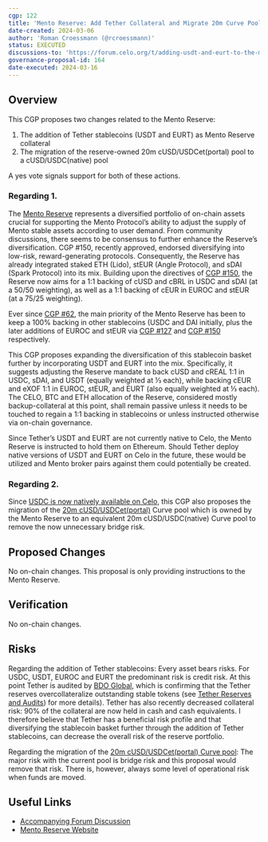 ```yaml
---
cgp: 122
title: 'Mento Reserve: Add Tether Collateral and Migrate 20m Curve Pool'
date-created: 2024-03-06
author: 'Roman Croessmann (@rcroessmann)'
status: EXECUTED
discussions-to: 'https://forum.celo.org/t/adding-usdt-and-eurt-to-the-mento-reserve/7490'
governance-proposal-id: 164
date-executed: 2024-03-16
---
```

## Overview

This CGP proposes two changes related to the Mento Reserve:
1. The addition of Tether stablecoins (USDT and EURT) as Mento Reserve collateral
2. The migration of the reserve-owned 20m cUSD/USDCet(portal) pool to a cUSD/USDC(native) pool 

A yes vote signals support for both of these actions. 

### Regarding 1.
The [Mento Reserve](https://reserve.mento.org/) represents a diversified portfolio of on-chain assets crucial for supporting the Mento Protocol’s ability to adjust the supply of Mento stable assets according to user demand. From community discussions, there seems to be consensus to further enhance the Reserve’s diversification. CGP #150, recently approved, endorsed diversifying into low-risk, reward-generating protocols. Consequently, the Reserve has already integrated staked ETH (Lido), stEUR (Angle Protocol), and sDAI (Spark Protocol) into its mix. Building upon the directives of [CGP #150](https://celo.stake.id/#/proposal/150), the Reserve now aims for a 1:1 backing of cUSD and cBRL in USDC and sDAI (at a 50/50 weighting), as well as a 1:1 backing of cEUR in EUROC and stEUR (at a 75/25 weighting).

Ever since [CGP #62](https://celo.stake.id/#/proposal/62), the main priority of the Mento Reserve has been to keep a 100% backing in other stablecoins (USDC and DAI initially, plus the later additions of EUROC and stEUR via [CGP #127](https://celo.stake.id/#/proposal/127) and [CGP #150](https://celo.stake.id/#/proposal/150) respectively.

This CGP proposes expanding the diversification of this stablecoin basket further by incorporating USDT and EURT into the mix. Specifically, it suggests adjusting the Reserve mandate to back cUSD and cREAL 1:1 in USDC, sDAI, and USDT (equally weighted at ⅓ each), while backing cEUR and eXOF 1:1 in EUROC, stEUR, and EURT (also equally weighted at ⅓ each). The CELO, BTC and ETH allocation of the Reserve, considered mostly backup-collateral at this point, shall remain passive unless it needs to be touched to regain a 1:1 backing in stablecoins or unless instructed otherwise via on-chain governance.

Since Tether’s USDT and EURT are not currently native to Celo, the Mento Reserve is instructed to hold them on Ethereum. Should Tether deploy native versions of USDT and EURT on Celo in the future, these would be utilized and Mento broker pairs against them could potentially be created.

### Regarding 2. 
Since [USDC is now natively available on Celo](https://www.circle.com/blog/usdc-now-available-on-celo), this CGP also proposes the migration of the [20m cUSD/USDCet(portal)](https://curve.fi/#/celo/pools/factory-v2-35/deposit) Curve pool which is owned by the Mento Reserve to an equivalent 20m cUSD/USDC(native) Curve pool to remove the now unnecessary bridge risk.

## Proposed Changes

No on-chain changes. This proposal is only providing instructions to the Mento Reserve.

## Verification

No on-chain changes.

## Risks

Regarding the addition of Tether stablecoins: Every asset bears risks. For USDC, USDT, EUROC and EURT the predominant risk is credit risk. At this point Tether is audited by [BDO Global](https://www.bdo.global/), which is confirming that the Tether reserves overcollateralize outstanding stable tokens (see [Tether Reserves and Audits](https://tether.to/en/transparency/#usdt)) for more details). Tether has also recently decreased collateral risk: 90% of the collateral are now held in cash and cash equivalents. I therefore believe that Tether has a beneficial risk profile and that diversifying the stablecoin basket further through the addition of Tether stablecoins, can decrease the overall risk of the reserve portfolio.

Regarding the migration of the [20m cUSD/USDCet(portal) Curve pool](https://curve.fi/#/celo/pools/factory-v2-35/deposit): The major risk with the current pool is bridge risk and this proposal would remove that risk. There is, however, always some level of operational risk when funds are moved. 

## Useful Links

- [Accompanying Forum Discussion](https://forum.celo.org/t/adding-usdt-and-eurt-to-the-mento-reserve/7490)
- [Mento Reserve Website](https://reserve.mento.org/)
